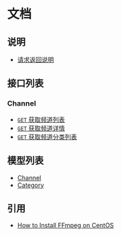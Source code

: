 # 文档

## 说明

* [请求返回说明](./response-format.md)

## 接口列表

### Channel

* [`GET` 获取频道列表][channel-get-fetch-channel-list]
* [`GET` 获取频道详情][channel-get-fetch-channel-profile]
* [`GET` 获取频道分类列表][channel-get-fetch-channel-category-list]

## 模型列表

* [Channel][channel-model]
* [Category][category-model]

## 引用

* [How to Install FFmpeg on CentOS](https://www.vultr.com/docs/how-to-install-ffmpeg-on-centos)


[channel-get-fetch-channel-list]: ./api/channel/get.fetch-channel-list.md
[channel-get-fetch-channel-profile]: ./api/channel/get.fetch-channel-profile.md
[channel-get-fetch-channel-category-list]: ./api/channel/get.fetch-channel-category-list.md

[channel-model]: ./models/channel.md
[category-model]: ./models/category.md
